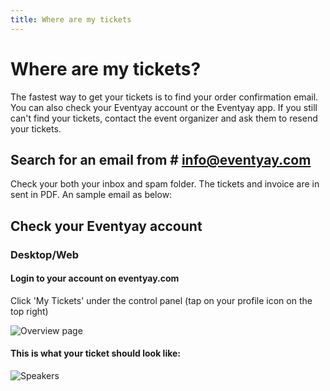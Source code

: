 ```yaml
---
title: Where are my tickets
---
```


# Where are my tickets?


The fastest way to get your tickets is to find your order confirmation email. You can also check your Eventyay account or the Eventyay app. If you still can't 
find your tickets, contact the event organizer and ask them to resend your tickets.


## Search for an email from # info@eventyay.com
Check your both your inbox and spam folder. The tickets and invoice are in sent in PDF. An sample email as below:


## Check your Eventyay account

### Desktop/Web


#### Login to your account on eventyay.com


Click 'My Tickets' under the control panel (tap on your profile icon on the top right)


![Overview page](/images/where-is-my-ticket-1.png)


#### This is what your ticket should look like: 


![Speakers](/images/Ticket-Sample.png)
